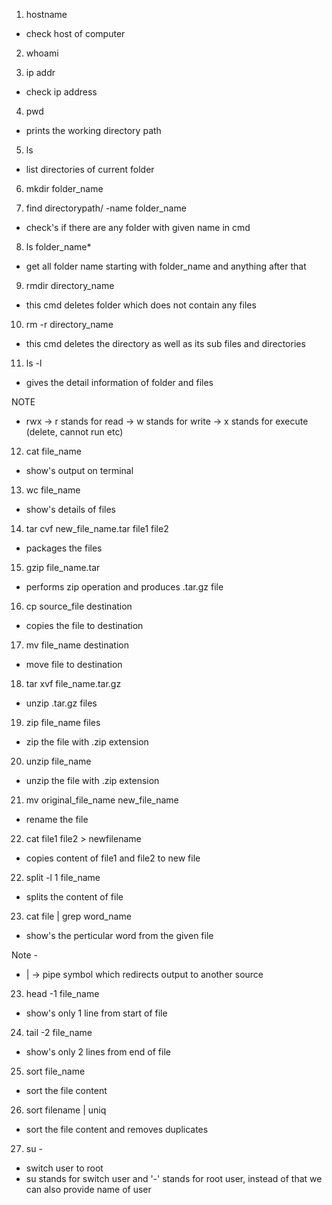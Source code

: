 1. hostname 
- check host of computer 

2. whoami

3. ip addr
- check ip address

4. pwd
- prints the working directory path

5. ls
- list directories of current folder

6. mkdir folder_name

7. find directorypath/ -name folder_name
- check's if there are any folder with given name in cmd 

8. ls folder_name*
- get all folder name starting with folder_name and anything after that

9. rmdir directory_name 
- this cmd deletes folder which does not contain any files

10. rm -r directory_name
- this cmd deletes the directory as well as its sub files and directories

11. ls -l 
- gives the detail information of folder and files

NOTE 
* rwx -> r stands for read
      -> w stands for write
      -> x stands for execute (delete, cannot run etc)

12. cat file_name
- show's output on terminal

13. wc file_name
- show's details of files

14. tar cvf new_file_name.tar file1 file2
- packages the files 

15. gzip file_name.tar
- performs zip operation and produces .tar.gz file

16. cp source_file destination
- copies the file to destination

17. mv file_name destination
- move file to destination

18. tar xvf file_name.tar.gz 
- unzip .tar.gz files 

19. zip file_name files
- zip the file with .zip extension

20. unzip file_name
- unzip the file with .zip extension

21. mv original_file_name new_file_name
- rename the file

22. cat file1 file2 > newfilename
- copies content of file1 and file2 to new file

22. split -l 1 file_name
- splits the content of file 

23. cat file | grep word_name
- show's the perticular word from the given file 

Note - 
* | -> pipe symbol which redirects output to another source 

23. head -1 file_name
- show's only 1 line from start of file

24. tail -2 file_name
- show's only 2 lines from end of file

25. sort file_name
- sort the file content

26. sort filename | uniq
- sort the file content and removes duplicates

27. su -
- switch user to root
- su stands for switch user and '-' stands for root user, instead of that we can also provide name of user















